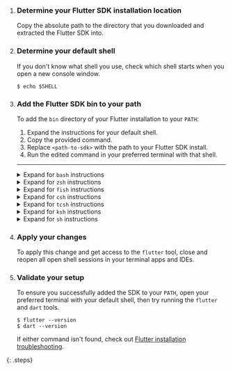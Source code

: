  1. <h3>Determine your Flutter SDK installation location</h3>

    Copy the absolute path to the directory that you
    downloaded and extracted the Flutter SDK into.

 1. <h3>Determine your default shell</h3>

    If you don't know what shell you use,
    check which shell starts when you open a new console window.

    ```console
    $ echo $SHELL
    ```

 1. <h3>Add the Flutter SDK bin to your path</h3>

    To add the `bin` directory of your Flutter installation to your `PATH`:

    1. Expand the instructions for your default shell.
    1. Copy the provided command.
    1. Replace `<path-to-sdk>` with the path to your Flutter SDK install.
    1. Run the edited command in your preferred terminal with that shell.

    <hr>

    <details>
    <summary>Expand for <code>bash</code> instructions</summary>

    ```console
    $ echo 'export PATH="<path-to-sdk>:$PATH"' >> ~/.bash_profile
    ```

    For example, if you downloaded Flutter into a
    `development/flutter` folder inside your user directory,
    you'd run the following:

    ```console
    $ echo 'export PATH="$HOME/development/flutter/bin:$PATH"' >> ~/.bash_profile
    ```

    </details>

    <details>
    <summary>Expand for <code>zsh</code> instructions</summary>

    ```console
    $ echo 'export PATH="<path-to-sdk>/bin:$PATH"' >> ~/.zshenv
    ```

    For example, if you downloaded Flutter into a
    `development/flutter` folder inside your user directory,
    you'd run the following:

    ```console
    $ echo 'export PATH="$HOME/development/flutter/bin:$PATH"' >> ~/.zshenv
    ```

    </details>

    <details>
    <summary>Expand for <code>fish</code> instructions</summary>

    ```console
    $ fish_add_path -g -p <path-to-sdk>/bin
    ```

    For example, if you downloaded Flutter into a
    `development/flutter` folder inside your user directory,
    you'd run the following:

    ```console
    $ fish_add_path -g -p ~/development/flutter/bin
    ```

    </details>

    <details>
    <summary>Expand for <code>csh</code> instructions</summary>

    ```console
    $ echo 'setenv PATH "<path-to-sdk>/bin:$PATH"' >> ~/.cshrc
    ```

    For example, if you downloaded Flutter into a
    `development/flutter` folder inside your user directory,
    you'd run the following:

    ```console
    $ echo 'setenv PATH "$HOME/development/flutter/bin:$PATH"' >> ~/.cshrc
    ```

    </details>

    <details>
    <summary>Expand for <code>tcsh</code> instructions</summary>

    ```console
    $ echo 'setenv PATH "<path-to-sdk>/bin:$PATH"' >> ~/.tcshrc
    ```

    For example, if you downloaded Flutter into a
    `development/flutter` folder inside your user directory,
    you'd run the following:

    ```console
    $ echo 'setenv PATH "$HOME/development/flutter/bin:$PATH"' >> ~/.tcshrc
    ```

    </details>

    <details>
    <summary>Expand for <code>ksh</code> instructions</summary>

    ```console
    $ echo 'export PATH="<path-to-sdk>/bin:$PATH"' >> ~/.profile
    ```

    For example, if you downloaded Flutter into a
    `development/flutter` folder inside your user directory,
    you'd run the following:

    ```console
    $ echo 'export PATH="$HOME/development/flutter/bin:$PATH"' >> ~/.profile
    ```

    </details>

    <details>
    <summary>Expand for <code>sh</code> instructions</summary>

    ```console
    $ echo 'export PATH="<path-to-sdk>/bin:$PATH"' >> ~/.profile
    ```

    For example, if you downloaded Flutter into a
    `development/flutter` folder inside your user directory,
    you'd run the following:

    ```console
    $ echo 'export PATH="$HOME/development/flutter/bin:$PATH"' >> ~/.profile
    ```

    </details>

 1. <h3>Apply your changes</h3>

    To apply this change and get access to the `flutter` tool,
    close and reopen all open shell sessions in your terminal apps and IDEs.

 1. <h3>Validate your setup</h3>

    To ensure you successfully added the SDK to your `PATH`,
    open your preferred terminal with your default shell,
    then try running the `flutter` and `dart` tools.

    ```console
    $ flutter --version
    $ dart --version
    ```

    If either command isn't found,
    check out [Flutter installation troubleshooting][troubleshoot].

{: .steps}

[troubleshoot]: /install/troubleshoot
